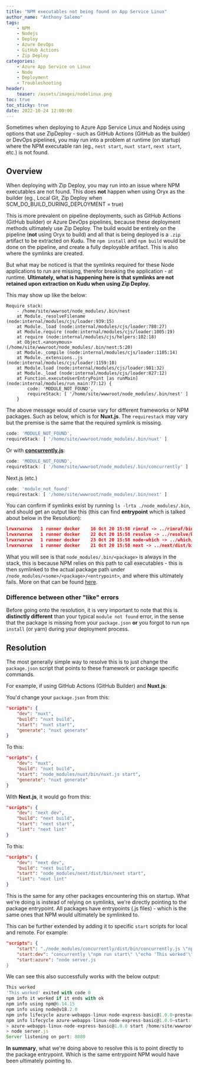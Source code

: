 ```yaml
---
title: "NPM executables not being found on App Service Linux"
author_name: "Anthony Salemo"
tags:
    - NPM
    - Nodejs
    - Deploy
    - Azure DevOps
    - GitHub Actions
    - Zip Deploy
categories:
    - Azure App Service on Linux
    - Node
    - Deployment 
    - Troubleshooting
header:
    teaser: /assets/images/nodelinux.png
toc: true
toc_sticky: true
date: 2022-10-24 12:00:00
---
```


Sometimes when deploying to Azure App Service Linux and Nodejs using options that use ZipDeploy - such as GitHub Actions (GitHub as the builder) or DevOps pipelines, you may run into a problem at runtime (on startup) where the NPM executable ran (eg., `nest start`, `nuxt start`, `next start`, etc.) is not found. 

## Overview
When deploying with Zip Deploy, you may run into an issue where NPM executables are not found. This does **not** happen when using Oryx as the builder (eg., Local Git, Zip Deploy when SCM_DO_BUILD_DURING_DEPLOYMENT = true)

This is more prevalent on pipeline deployments, such as GitHub Actions (GitHub builder) or Azure DevOps pipelines, because these deployment methods ultimately use Zip Deploy. The build would be entirely on the pipeline (**not** using Oryx to build) and all that is being deployed is a `.zip` artifact to be extracted on Kudu. The `npm install` and `npm build` would be done on the pipeline, and create a fully deployable artifact. This is also where the symlinks are created. 

But what may be noticed is that the symlinks required for these Node applications to run are missing, therefor breaking the application - at runtime. **Ultimately, what is happening here is that symlinks are not retained upon extraction on Kudu when using Zip Deploy.**

This may show up like the below:


```
Require stack:
    - /home/site/wwwroot/node_modules/.bin/nest
    at Module._resolveFilename (node:internal/modules/cjs/loader:939:15)
    at Module._load (node:internal/modules/cjs/loader:780:27)
    at Module.require (node:internal/modules/cjs/loader:1005:19)
    at require (node:internal/modules/cjs/helpers:102:18)
    at Object.<anonymous> (/home/site/wwwroot/node_modules/.bin/nest:5:20)
    at Module._compile (node:internal/modules/cjs/loader:1105:14)
    at Module._extensions..js (node:internal/modules/cjs/loader:1159:10)
    at Module.load (node:internal/modules/cjs/loader:981:32)
    at Module._load (node:internal/modules/cjs/loader:827:12)
    at Function.executeUserEntryPoint [as runMain] (node:internal/modules/run_main:77:12) {
        code: 'MODULE_NOT_FOUND',
        requireStack: [ '/home/site/wwwroot/node_modules/.bin/nest' ]
    }
```

The above message would of course vary for different frameworks or NPM packages. Such as below, which is for **Nuxt.js**. The `requirestack` may vary but the premise is the same that the required symlink is missing.

```javascript
code: 'MODULE_NOT_FOUND',
requireStack: [ '/home/site/wwwroot/node_modules/.bin/nuxt' ]
```

Or with [**concurrently.js**](https://www.npmjs.com/package/concurrently):
```javascript
code: 'MODULE_NOT_FOUND',
requireStack: [ '/home/site/wwwroot/node_modules/.bin/concurrently' ]
```

Next.js (etc.)
```javascript
code: 'module_not_found'
requirestack: [ '/home/site/wwwroot/node_modules/.bin/next' ]
```

You can confirm if symlinks exist by running `ls -lrta ./node_modules/.bin`, and should get an output like this (this can find **entrypoint** which is talked about below in the Resolution):

```json
lrwxrwxrwx   1 runner docker    16 Oct 20 15:58 rimraf -> ../rimraf/bin.js
lrwxrwxrwx   1 runner docker    22 Oct 20 15:58 resolve -> ../resolve/bin/resolve
lrwxrwxrwx   1 runner docker    23 Oct 20 15:58 node-which -> ../which/bin/node-which
lrwxrwxrwx   1 runner docker    21 Oct 20 15:58 next -> ../next/dist/bin/next
```

What you will see is that `node_modules/.bin/<package>` is always in the stack, this is because NPM relies on this path to call executables - this is then symlinked to the actual package path under `/node_modules/<some>/<package>/<entrypoint>`, and where this ultimately fails. More on that can be found [here](https://docs.npmjs.com/cli/v8/configuring-npm/folders#executables).

### Difference between other "like" errors
Before going onto the resolution, it is very important to note that this is **distinctly different** than your typical `module not found` error, in the sense that the package is missing from your `package.json` **or** you forgot to run `npm install` (or yarn) during your deployment process.

## Resolution
The most generally simple way to resolve this is to just change the `package.json` script that points to these framework or package specific commands.

For example, if using GitHub Actions (GitHub Builder) and **Nuxt.js**:

You'd change your `package.json` from this:

```json
"scripts": {
    "dev": "nuxt",
    "build": "nuxt build",
    "start": "nuxt start",
    "generate": "nuxt generate"
}
```

To this:

```json
"scripts": {
    "dev": "nuxt",
    "build": "nuxt build",
    "start": "node_modules/nuxt/bin/nuxt.js start",
    "generate": "nuxt generate"
}
```

With **Next.js**, it would go from this:

```json
"scripts": {
    "dev": "next dev",
    "build": "next build",
    "start": "next start",
    "lint": "next lint"
}
```

To this:

```json
"scripts": {
    "dev": "next dev",
    "build": "next build",
    "start": "node_modules/next/dist/bin/next start",
    "lint": "next lint"
}
```

This is the same for any other packages encountering this on startup. What we're doing is instead of relying on symlinks, we're directly pointing to the package entrypoint. All packages have entrypoints (.js files) - which is the same ones that NPM would ultimately be symlinked to.

This can be further extended by adding it to specific `start` scripts for local and remote. For example:

```json
"scripts": {
    "start": "./node_modules/concurrently/dist/bin/concurrently.js \"npm run start:azure\" \"echo 'This worked'\"",
    "start:dev": "concurrently \"npm run start\" \"echo 'This worked'\"",
    "start:azure": "node server.js
}
```

We can see this also successfully works with the below output:

```javascript
This worked
'This worked' exited with code 0
npm info it worked if it ends with ok
npm info using npm@6.14.15
npm info using node@v18.2.0
npm info lifecycle azure-webapps-linux-node-express-basic@1.0.0~prestart: azure-webapps-linux-node-express-basic@1.0.0
npm info lifecycle azure-webapps-linux-node-express-basic@1.0.0~start: azure-webapps-linux-node-express-basic@1.0.0
> azure-webapps-linux-node-express-basic@1.0.0 start /home/site/wwwroot
> node server.js
Server listening on port: 8080
```

**In summary**, what we're doing above to resolve this is to point directly to the package entrypoint. Which is the same entrypoint NPM would have been ultimately pointing to. 